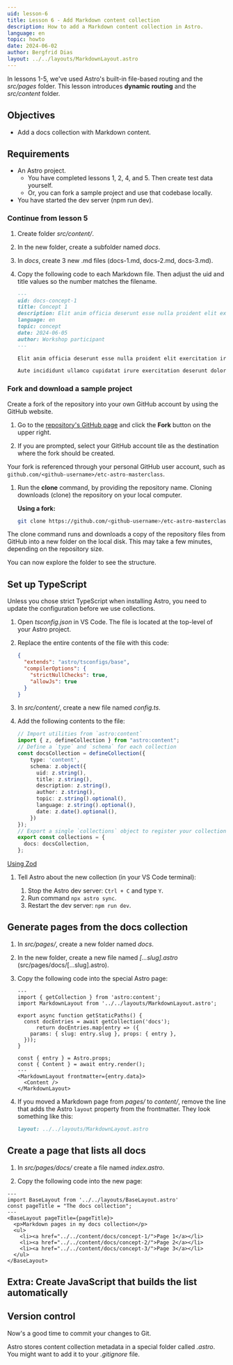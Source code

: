 ```yaml
---
uid: lesson-6
title: Lesson 6 - Add Markdown content collection
description: How to add a Markdown content collection in Astro.
language: en
topic: howto
date: 2024-06-02
author: Bergfrid Dias
layout: ../../layouts/MarkdownLayout.astro
---
```


In lessons 1-5, we've used Astro's built-in file-based routing and the *src/pages* folder.
This lesson introduces **dynamic routing** and the *src/content* folder.

## Objectives

* Add a docs collection with Markdown content.

## Requirements

* An Astro project.
  * You have completed lessons 1, 2, 4, and 5. Then create test data yourself.
  * Or, you can fork a sample project and use that codebase locally.
* You have started the dev server (npm run dev).

### Continue from lesson 5

1. Create folder *src/content/*.

1. In the new folder, create a subfolder named *docs*.

1. In *docs*, create 3 new .md files (docs-1.md, docs-2.md, docs-3.md).

1. Copy the following code to each Markdown file. Then adjust the uid and title values so the number matches the filename.

    ```md
    ---
    uid: docs-concept-1
    title: Concept 1
    description: Elit anim officia deserunt esse nulla proident elit exercitation irure mollit dolor.
    language: en
    topic: concept
    date: 2024-06-05
    author: Workshop participant
    ---

    Elit anim officia deserunt esse nulla proident elit exercitation irure mollit dolor. Mollit et minim nisi nisi nisi cillum et.

    Aute incididunt ullamco cupidatat irure exercitation deserunt dolor. Ullamco dolor quis adipisicing sint laboris nisi. Esse labore exercitation aute ipsum deserunt eu voluptate pariatur fugiat commodo aute anim.
    ```

### Fork and download a sample project

Create a fork of the repository into your own GitHub account by using the GitHub website.

1. Go to the [repository's GitHub page](https://github.com/digitaldiina/etc-astro-masterclass) and click the **Fork** button on the upper right.

2. If you are prompted, select your GitHub account tile as the destination where the fork should be created.

Your fork is referenced through your personal GitHub user account, such as `github.com/<github-username>/etc-astro-masterclass`.

1. Run the **clone** command, by providing the repository name. Cloning downloads (clone) the repository on your local computer.

    **Using a fork:**

    ```sh
    git clone https://github.com/<github-username>/etc-astro-masterclass.git
    ```

The clone command runs and downloads a copy of the repository files from GitHub into a new folder on the local disk. This may take a few minutes, depending on the repository size.

You can now explore the folder to see the structure.

## Set up TypeScript

Unless you chose strict TypeScript when installing Astro, you need to update the configuration before we use collections.

1. Open *tsconfig.json* in VS Code. The file is located at the top-level of your Astro project.

1. Replace the entire contents of the file with this code:

    ```json
    {
      "extends": "astro/tsconfigs/base",
      "compilerOptions": {
        "strictNullChecks": true,
        "allowJs": true
      }
    }
    ```

1. In *src/content/*, create a new file named *config.ts*.

1. Add the following contents to the file:

    ```typescript
    // Import utilities from `astro:content`
    import { z, defineCollection } from "astro:content";
    // Define a `type` and `schema` for each collection
    const docsCollection = defineCollection({
        type: 'content',
        schema: z.object({
          uid: z.string(),
          title: z.string(),
          description: z.string(),
          author: z.string(),
          topic: z.string().optional(),
          language: z.string().optional(),
          date: z.date().optional(),
        })
    });
    // Export a single `collections` object to register your collection(s)
    export const collections = {
      docs: docsCollection,
    };
    ```

[Using Zod](https://docs.astro.build/en/guides/content-collections/#defining-datatypes-with-zod)

1. Tell Astro about the new collection (in your VS Code terminal):

    1. Stop the Astro dev server: `Ctrl + C` and type `Y`.
    1. Run command `npx astro sync`.
    1. Restart the dev server: `npm run dev`.

## Generate pages from the docs collection

1. In *src/pages/*, create a new folder named *docs*.

1. In the new folder, create a new file named *\[...slug\].astro* (src/pages/docs/\[...slug\].astro).

1. Copy the following code into the special Astro page:

    ```astro
    ---
    import { getCollection } from 'astro:content';
    import MarkdownLayout from '../../layouts/MarkdownLayout.astro';
    
    export async function getStaticPaths() {
      const docEntries = await getCollection('docs');
          return docEntries.map(entry => ({
        params: { slug: entry.slug }, props: { entry },
      }));
    }

    const { entry } = Astro.props;
    const { Content } = await entry.render();
    ---
    <MarkdownLayout frontmatter={entry.data}>
      <Content />
    </MarkdownLayout>
    ```

1. If you moved a Markdown page from *pages/* to *content/*, remove the line that adds the Astro `layout` property from the frontmatter. They look something like this:

    ```markdown
    layout: ../../layouts/MarkdownLayout.astro
    ```

## Create a page that lists all docs

1. In *src/pages/docs/* create a file named *index.astro*.

1. Copy the following code into the new page:

```astro
---
import BaseLayout from '../../layouts/BaseLayout.astro'
const pageTitle = "The docs collection";
---
<BaseLayout pageTitle={pageTitle}>
  <p>Markdown pages in my docs collection</p>
  <ul>
    <li><a href="../../content/docs/concept-1/">Page 1</a></li>
    <li><a href="../../content/docs/concept-2/">Page 2</a></li>
    <li><a href="../../content/docs/concept-3/">Page 3</a></li>
  </ul>
</BaseLayout>
```

## Extra: Create JavaScript that builds the list automatically

## Version control

Now's a good time to commit your changes to Git.

Astro stores content collection metadata in a special folder called *.astro*. You might want to add it to your *.gitignore* file.
